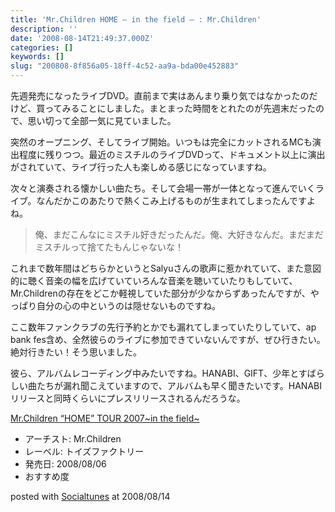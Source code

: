 ```yaml
---
title: 'Mr.Children HOME — in the field — : Mr.Children'
description: ''
date: '2008-08-14T21:49:37.000Z'
categories: []
keywords: []
slug: "200808-8f856a05-18ff-4c52-aa9a-bda00e452883"
---
```

先週発売になったライブDVD。直前まで実はあんまり乗り気ではなかったのだけど、買ってみることにしました。まとまった時間をとれたのが先週末だったので、思い切って全部一気に見ていました。

突然のオープニング、そしてライブ開始。いつもは完全にカットされるMCも演出程度に残りつつ。最近のミスチルのライブDVDって、ドキュメント以上に演出がされていて、ライブ行った人も楽しめる感じになっていますね。

次々と演奏される懐かしい曲たち。そして会場一帯が一体となって進んでいくライブ。なんだかこのあたりで熱くこみ上げるものが生まれてしまったんですよね。

> 俺、まだこんなにミスチル好きだったんだ。俺、大好きなんだ。まだまだミスチルって捨てたもんじゃないな！

これまで数年間はどちらかというとSalyuさんの歌声に惹かれていて、また意図的に聴く音楽の幅を広げていていろんな音楽を聴いていたりもしていて、Mr.Childrenの存在をどこか軽視していた部分が少なからずあったんですが、やっぱり自分の心の中というのは隠せないものですね。

ここ数年ファンクラブの先行予約とかでも漏れてしまっていたりしていて、ap bank fes含め、全然彼らのライブに参加できていないんですが、ぜひ行きたい。絶対行きたい！そう思いました。

彼ら、アルバムレコーディング中みたいですね。HANABI、GIFT、少年とすばらしい曲たちが漏れ聞こえていますので、アルバムも早く聞きたいです。HANABIリリースと同時くらいにプレスリリースされるんだろうな。

[Mr.Children “HOME” TOUR 2007~in the field~](http://www.amazon.co.jp/exec/obidos/ASIN/B001AXVX02/qli-22/ref=nosim "Mr.Children “HOME” TOUR 2007~in the field~")

*   アーチスト: Mr.Children
*   レーベル: トイズファクトリー
*   発売日: 2008/08/06
*   おすすめ度

posted with [Socialtunes](http://socialtunes.net) at 2008/08/14